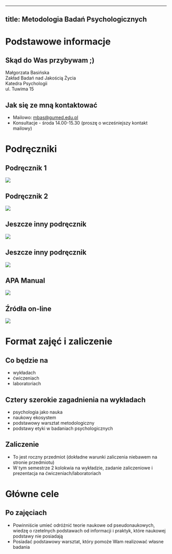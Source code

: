 
---
title: Metodologia Badań Psychologicznych
---

# Podstawowe informacje

## Skąd do Was przybywam ;)

Małgorzata Basińska  
Zakład Badań nad Jakością Życia  
Katedra Psychologii  
ul. Tuwima 15

## Jak się ze mną kontaktować

- Mailowo: mbas@gumed.edu.pl
- Konsultacje - środa 14.00-15.30 (proszę o wcześniejszy kontakt mailowy)

# Podręczniki

## Podręcznik 1

![](img/z01shaug.png)

## Podręcznik 2

![](img/z01brzezinski.png)

## Jeszcze inny podręcznik

![](img/w01joy.png)

## Jeszcze inny podręcznik

![](https://opentextbc.ca/introductiontopsychology/wp-content/uploads/sites/9/2020/01/OTB012-02-INTRO-PSYC-1stCDN-2018-COVER-STORE3-350x453.jpg)

## APA Manual

![](img/z01apa.png)

## Źródła on-line

<img src="img/w01_leek.png">

# Format zajęć i zaliczenie

## Co będzie na

- wykładach
- ćwiczeniach
- laboratoriach

## Cztery szerokie zagadnienia na wykładach

- psychologia jako nauka
- naukowy ekosystem
- podstawowy warsztat metodologiczny
- podstawy etyki w badaniach psychologicznych 

## Zaliczenie

- To jest roczny przedmiot (dokładne warunki zaliczenia niebawem na stronie przedmiotu)
- W tym semestrze 2 kolokwia na wykładzie, zadanie zaliczeniowe i prezentacja na ćwiczeniach/laboratoriach

# Główne cele

## Po zajęciach

- Powinniście umieć odróżnić teorie naukowe od pseudonaukowych, wiedzę o rzetelnych podstawach od informacji i praktyk, które naukowej podstawy nie posiadają
- Posiadać podstawowy warsztat, który pomoże Wam realizować własne badania

  






